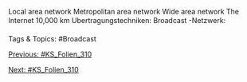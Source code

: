 Local area network
Metropolitan area network
Wide area network
The Internet 10,000 kmUbertragungstechniken:
Broadcast -Netzwerk:

   Tags & Topics:
   #Broadcast

[Previous: #KS_Folien_310](KS_Folien_310.md)

[Next: #KS_Folien_310](KS_Folien_310.md)